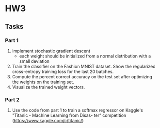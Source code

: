 # HW3
## Tasks
### Part 1
1. Implement stochastic gradient descent
    - each weight should be initialized from a normal distribution with a small deviation
2. Train the classifier on the Fashion MNIST dataset. Show the regularized cross-entropy training loss for the last 20 batches.
3. Compute the percent correct accuracy on the test set after optimizing the weights on the training set.
4. Visualize the trained weight vectors.
### Part 2
1. Use the code from part 1 to train a softmax regressor on Kaggle's "Titanic - Machine Learning from Disas-
ter” competition (https://www.kaggle.com/c/titanic/)
